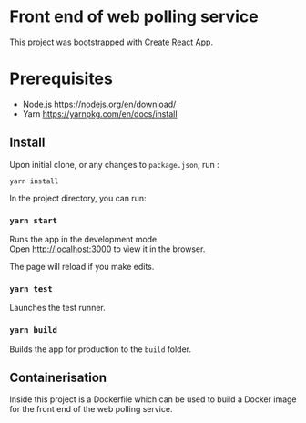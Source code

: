 # Front end of web polling service

This project was bootstrapped with [Create React App](https://github.com/facebook/create-react-app).

# Prerequisites
- Node.js https://nodejs.org/en/download/
- Yarn https://yarnpkg.com/en/docs/install

## Install

Upon initial clone, or any changes to `package.json`, run :

```
yarn install
```

In the project directory, you can run:

### `yarn start`

Runs the app in the development mode.\
Open [http://localhost:3000](http://localhost:3000) to view it in the browser.

The page will reload if you make edits.

### `yarn test`

Launches the test runner.


### `yarn build`

Builds the app for production to the `build` folder.

## Containerisation

Inside this project is a Dockerfile which can be used to build a Docker image for the front end of the web polling service.
